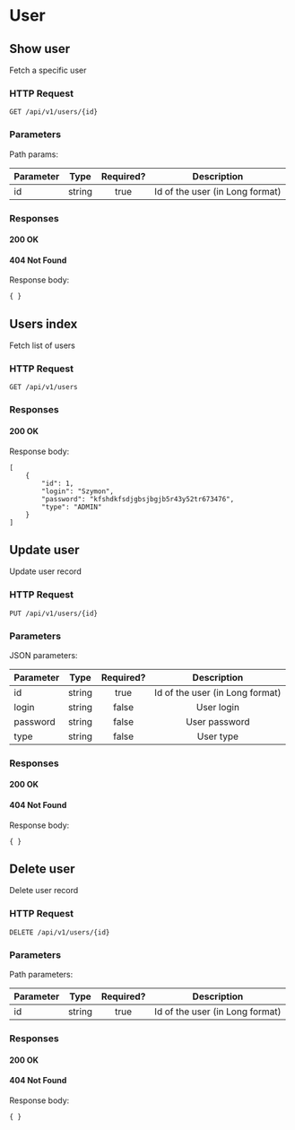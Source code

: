 # User

## Show user

Fetch a specific user

### HTTP Request

`GET /api/v1/users/{id}`

### Parameters

Path params:

Parameter | Type   | Required? | Description
----------|:------:| :-------: | :---------:
id        | string | true      | Id of the user (in Long format)

### Responses

#### 200 OK

#### 404 Not Found

Response body:

```
{ }
```

## Users index

Fetch list of users

### HTTP Request

`GET /api/v1/users`

### Responses

#### 200 OK

Response body:

```
[
    {
        "id": 1,
        "login": "Szymon",
        "password": "kfshdkfsdjgbsjbgjb5r43y52tr673476",
        "type": "ADMIN"
    }
]
```

## Update user

Update user record

### HTTP Request

`PUT /api/v1/users/{id}`

### Parameters

JSON parameters:

Parameter       | Type    | Required? | Description
----------------|:-------:| :-------: | :---------:
id              | string  | true      | Id of the user (in Long format)
login           | string  | false     | User login
password        | string  | false     | User password
type            | string  | false     | User type

### Responses

#### 200 OK

#### 404 Not Found

Response body:

```
{ }
```


## Delete user

Delete user record

### HTTP Request

`DELETE /api/v1/users/{id}`

### Parameters

Path parameters:

Parameter       | Type    | Required? | Description
----------------|:-------:| :-------: | :---------:
id              | string  | true      | Id of the user (in Long format)


### Responses

#### 200 OK

#### 404 Not Found

Response body:

```
{ }
```

